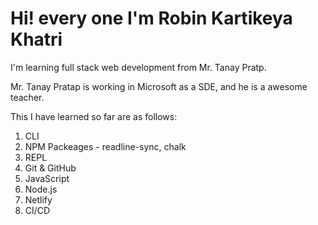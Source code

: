 # Hi! every one I'm Robin Kartikeya Khatri

I'm learning full stack web development from Mr. Tanay Pratp.

Mr. Tanay Pratap is working in Microsoft as a SDE, and he is a awesome teacher.

This I have learned so far are as follows:

1. CLI
2. NPM Packeages - readline-sync, chalk
3. REPL
4. Git & GitHub
5. JavaScript
6. Node.js
7. Netlify
8. CI/CD
